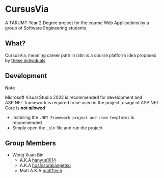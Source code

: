 # CursusVia
A TARUMT Year 2 Degree project for the course Web Applications by a group of Software Engineering students

## What?
CursusVia, meaning career path in latin is a course platform idea proposed by [these individuals](#group-members)

## Development
> [!NOTE]
> Microsoft Visual Studio 2022 is recommended for development and ASP.NET framework is required to be used in the project, usage of ASP.NET Core is ***not allowed***
- Installing the `.NET Framework project and item templates` is recommended
- Simply open the `.sln` file and run the project

## Group Members
- Wong Xuan Bin
	- A.K.A [hanyue1014](https://github.com/hanyue1014)
	- A.K.A [hoshisorakangetsu](https://github.com/hoshisorakangetsu)
	- Matt A.K.A [matt1tech](https://github.com/matt1tech)
